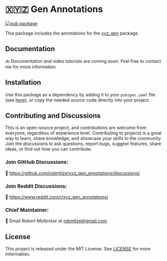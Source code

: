 # 🇽🇾🇿 Gen Annotations

[![pub package](https://img.shields.io/pub/v/xyz_gen_annotations.svg)](https://pub.dev/packages/xyz_gen_annotations)

This package includes the annotations for the [xyz_gen](https://pub.dev/packages/xyz_gen) package.

## Documentation

🔜 Documentation and video tutorials are coming soon. Feel free to contact me for more information.

## Installation

Use this package as a dependency by adding it to your `pubspec.yaml` file (see [here](https://pub.dev/packages/xyz_gen_annotations/install)), or copy the needed source code directly into your project.

## Contributing and Discussions

This is an open-source project, and contributions are welcome from everyone, regardless of experience level. Contributing to projects is a great way to learn, share knowledge, and showcase your skills to the community. Join the discussions to ask questions, report bugs, suggest features, share ideas, or find out how you can contribute.

### Join GitHub Discussions:

💬 https://github.com/robmllze/xyz_gen_annotations/discussions/

### Join Reddit Discussions:

💬 https://www.reddit.com/r/xyz_gen_annotations/

### Chief Maintainer:

📧 Email _Robert Mollentze_ at robmllze@gmail.com

## License

This project is released under the MIT License. See [LICENSE](https://raw.githubusercontent.com/robmllze/xyz_utils/main/LICENSE) for more information.

